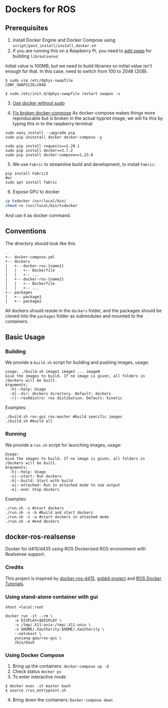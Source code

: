 # Dockers for ROS
## Prerequisites 
1. Install Docker Engine and Docker Compose using `script/post_install/install_docker.sh`
2. If you are running this on a Raspberry Pi, you need to [add swap](https://github.com/IntelRealSense/librealsense/blob/master/doc/installation_raspbian.md) for building `librealsense`:

Initial value is 100MB, but we need to build libraries so initial value isn't enough for that. In this case, need to switch from 100 to 2048 (2GB).

```
$ sudo vim /etc/dphys-swapfile
CONF_SWAPSIZE=2048

$ sudo /etc/init.d/dphys-swapfile restart swapon -s
```

3. [Use docker without sudo](https://askubuntu.com/questions/477551/how-can-i-use-docker-without-sudo)

4. [Fix broken docker-compose](https://www.tomhanoldt.info/blog/dev/docker/docker-on-raspberry-with-gui/)
As docker-compose makes things more reproducable but is broken in the actual hypriot image, we will fix this by typing this in to the raspberry terminal:
```
sudo easy_install --upgrade pip
sudo pip uninstall docker docker-compose -y

sudo pip install requests==2.20.1
sudo pip install docker==3.7.2
sudo pip install docker-compose==1.23.0
```
5. We use `Fabric` to streamline build and development, to install `Fabric`:
```
pip install Fabric3
#or
sudo apt install fabric
```
6. Expose GPU to docker
```bash
cp txdocker /usr/local/bin/
chmod +x /usr/local/bin/txdocker
```
And use it as docker command.

## Conventions
The directory should look like this
```
.
+-- docker-compose.yml
+-- dockers
|   +-- docker-ros-{name1}
|   |   +-- Dockerfile
|   |   +-- ...
|   +-- docker-ros-{name2}
|   |   +-- Dockerfile
|   |   +-- ...
+-- packages
|   +-- package1
|   +-- package2
```
All dockers should reside in the `dockers` folder, and the packages should be cloned into the `packages` folder as submodules and mounted to the containers.

## Basic Usage
### Building
We provide a `build.sh` script for building and pushing images, usage:
```
usage: ./build.sh image1 image2 ... imageN
Give the images to build. If no image is given, all folders in /dockers will be built.
Arguments:
  -h|--help: Usage
  -d|--dir: dockers directory. Default: dockers
  -r|--ros0distro: ros distibution. Default: kinetic

```
Examples:
```
./build.sh ros-gui ros-master #build specific images
./build.sh #build all 
```
### Running
We provide a `run.sh` script for launching images, usage:
```
Usage:
Give the images to build. If no image is given, all folders in /dockers will be built.
Arguments:
  -h|--help: Usage
  -s|--start: Run dockers
  -b|--build: Start with build
  -a|--attached: Run in attached mode to see output
  -e|--end: Stop dockers

```
Examples:
```
./run.sh -s #start dockers
./run.sh -s -b #build and start dockers
./run.sh -s -a #start dockers in attached mode
./run.sh -e #end dockers
```
## docker-ros-realsense 
Docker for d415/d435 using ROS
Dockerized ROS environment with Realsense support.


### Credits
This project is inspired by [docker-ros-d415](https://github.com/iory/docker-ros-d415), [gobbit project](https://github.com/frankjoshua/gobbit.git) and [ROS Docker Tutorials](https://docs.docker.com/samples/library/ros/).


### Using stand-alone container with gui
```
xhost +local:root

docker run -it --rm \
    -e DISPLAY=$DISPLAY \
    -v /tmp/.X11-unix:/tmp/.X11-unix \
    -v $HOME/.Xauthority:$HOME/.Xauthority \
    --net=host \
    yuxiang-gao/ros-gui \
    /bin/bash
```
### Using Docker Compose
1. Bring up the containers:
`docker-compose up -d`
2. Check status
`docker ps`
3. To enter interactive mode
```
$ docker exec -it master bash
$ source /ros_entrypoint.sh
```
4. Bring down the containers:
`Docker-compose down`
